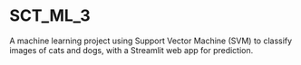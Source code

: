 # SCT_ML_3
A machine learning project using Support Vector Machine (SVM) to classify images of cats and dogs, with a Streamlit web app for prediction.
